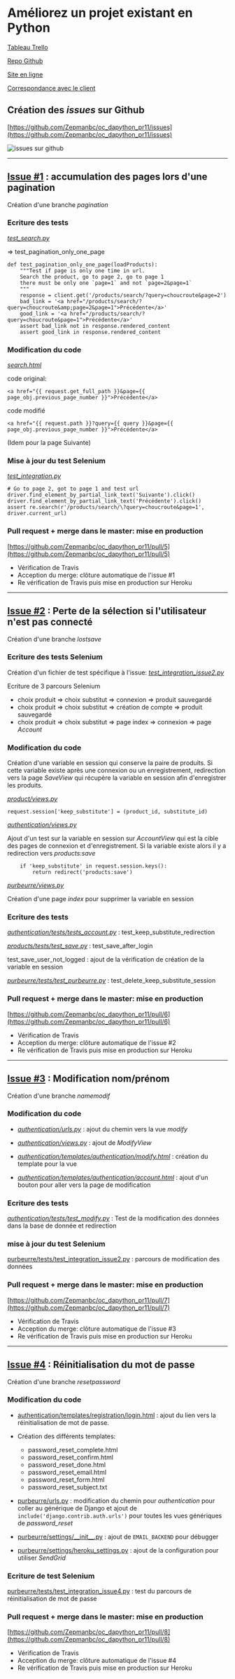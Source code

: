 # Améliorez un projet existant en Python

[Tableau Trello](https://trello.com/b/rq2AwW7O/ocdapythonpr11)

[Repo Github](https://github.com/Zepmanbc/oc_dapython_pr11)

[Site en ligne](https://bc-ocdapythonpr11.herokuapp.com/)

[Correspondance avec le client](https://github.com/Zepmanbc/oc_dapython_pr11/blob/master/doc/correspondance.md)

## Création des *issues* sur Github

[https://github.com/Zepmanbc/oc_dapython_pr11/issues](https://github.com/Zepmanbc/oc_dapython_pr11/issues)

![issues sur github](img/issues.png)

---

## [Issue #1](https://github.com/Zepmanbc/oc_dapython_pr11/issues/1) : accumulation des pages lors d'une pagination

Création d'une branche *pagination*

### Ecriture des tests

[*test_search.py*](https://github.com/Zepmanbc/oc_dapython_pr10/blob/master/purbeurre/products/tests/test_search.py)

=> test_pagination_only_one_page

    def test_pagination_only_one_page(loadProducts):
        """Test if page is only one time in url.
        Search the product, go to page 2, go to page 1
        there must be only one `page=1` and not `page=2&page=1`
        """
        response = client.get('/products/search/?query=choucroute&page=2')
        bad_link = '<a href="/products/search/?query=choucroute&amp;page=2&page=1">Précédente</a>'
        good_link = '<a href="/products/search/?query=choucroute&page=1">Précédente</a>'
        assert bad_link not in response.rendered_content
        assert good_link in response.rendered_content

### Modification du code

[*search.html*](https://github.com/Zepmanbc/oc_dapython_pr10/blob/master/purbeurre/products/templates/products/search.html)

code original:

    <a href="{{ request.get_full_path }}&page={{ page_obj.previous_page_number }}">Précédente</a>

code modifié

    <a href="{{ request.path }}?query={{ query }}&page={{ page_obj.previous_page_number }}">Précédente</a>

(Idem pour la page Suivante)

### Mise à jour du test Selenium

[*test_integration.py*](https://github.com/Zepmanbc/oc_dapython_pr11/blob/master/purbeurre/purbeurre/tests/test_integration.py)

    # Go to page 2, got to page 1 and test url
    driver.find_element_by_partial_link_text('Suivante').click()
    driver.find_element_by_partial_link_text('Précédente').click()
    assert re.search(r'/products/search/\?query=choucroute&page=1', driver.current_url)

### Pull request + merge dans le master: mise en production

[https://github.com/Zepmanbc/oc_dapython_pr11/pull/5](https://github.com/Zepmanbc/oc_dapython_pr11/pull/5)

* Vérification de Travis
* Acception du merge: clôture automatique de l'issue #1
* Re vérification de Travis puis mise en production sur Heroku

---

## [Issue #2](https://github.com/Zepmanbc/oc_dapython_pr11/issues/2) : Perte de la sélection si l'utilisateur n'est pas connecté

Création d'une branche *lostsave*

### Ecriture des tests Selenium

Création d'un fichier de test spécifique à l'issue: [*test_integration_issue2.py*](https://github.com/Zepmanbc/oc_dapython_pr11/blob/master/purbeurre/purbeurre/tests/test_integration_issue2.py)

Ecriture de 3 parcours Selenium

* choix produit => choix substitut => connexion => produit sauvegardé
* choix produit => choix substitut => création de compte => produit sauvegardé
* choix produit => choix substitut => page index => connexion => page *Account*

### Modification du code

Création d'une variable en session qui conserve la paire de produits. Si cette variable existe après une connexion ou un enregistrement, redirection vers la page *SaveView* qui récupère la variable en session afin d'enregistrer les produits.

[*product/views.py*](https://github.com/Zepmanbc/oc_dapython_pr11/blob/master/purbeurre/products/views.py)

    request.session['keep_substitute'] = (product_id, substitute_id)

[*authentication/views.py*](https://github.com/Zepmanbc/oc_dapython_pr11/blob/master/purbeurre/authentication/views.py)

Ajout d'un test sur la variable en session sur *AccountView* qui est la cible des pages de connexion et d'enregistrement. Si la variable existe alors il y a redirection vers *products:save*

        if 'keep_substitute' in request.session.keys():
            return redirect('products:save')

[*purbeurre/views.py*](https://github.com/Zepmanbc/oc_dapython_pr11/tree/master/purbeurre/purbeurre/views.py)

Création d'une page *index* pour supprimer la variable en session

### Ecriture des tests

[*authentication/tests/tests_account.py*](https://github.com/Zepmanbc/oc_dapython_pr11/blob/master/purbeurre/authentication/tests/test_account.py) : test_keep_substitute_redirection

[*products/tests/test_save.py*](https://github.com/Zepmanbc/oc_dapython_pr11/blob/master/purbeurre/products/tests/test_save.py) : test_save_after_login

test_save_user_not_logged : ajout de la vérification de création de la variable en session

[*purbeurre/tests/test_purbeurre.py*](https://github.com/Zepmanbc/oc_dapython_pr11/blob/master/purbeurre/purbeurre/tests/test_purbeurre.py) : test_delete_keep_substitute_session

### Pull request + merge dans le master: mise en production

[https://github.com/Zepmanbc/oc_dapython_pr11/pull/6](https://github.com/Zepmanbc/oc_dapython_pr11/pull/6)

* Vérification de Travis
* Acception du merge: clôture automatique de l'issue #2
* Re vérification de Travis puis mise en production sur Heroku

---

## [Issue #3](https://github.com/Zepmanbc/oc_dapython_pr11/issues/3) : Modification nom/prénom

Création d'une branche *namemodif*

### Modification du code

* [*authentication/urls.py*](https://github.com/Zepmanbc/oc_dapython_pr11/blob/master/purbeurre/authentication/urls.py) : ajout du chemin vers la vue *modify*

* [*authentication/views.py*](https://github.com/Zepmanbc/oc_dapython_pr11/blob/master/purbeurre/authentication/views.py) : ajout de *ModifyView*

* [*authentication/templates/authentication/modify.html*](https://github.com/Zepmanbc/oc_dapython_pr11/blob/master/purbeurre/authentication/templates/authentication/modify.html) : création du template pour la vue

* [*authentication/templates/authentication/account.html*](https://github.com/Zepmanbc/oc_dapython_pr11/blob/master/purbeurre/authentication/templates/authentication/account.html) : ajout d'un bouton pour aller vers la page de modification

### Ecriture des tests

[*authentication/tests/test_modify.py*](https://github.com/Zepmanbc/oc_dapython_pr11/blob/master/purbeurre/authentication/tests/test_modify.py) : Test de la modification des données dans la base de donnée et redirection

### mise à jour du test Selenium

[purbeurre/tests/test_integration_issue2.py](https://github.com/Zepmanbc/oc_dapython_pr11/blob/master/purbeurre/purbeurre/tests/test_integration_issue2.py) : parcours de modification des données

### Pull request + merge dans le master: mise en production

[https://github.com/Zepmanbc/oc_dapython_pr11/pull/7](https://github.com/Zepmanbc/oc_dapython_pr11/pull/7)

* Vérification de Travis
* Acception du merge: clôture automatique de l'issue #3
* Re vérification de Travis puis mise en production sur Heroku

---

## [Issue #4](https://github.com/Zepmanbc/oc_dapython_pr11/issues/4) : Réinitialisation du mot de passe

Création d'une branche *resetpassword*

### Modification du code

* [authentication/templates/registration/login.html](https://github.com/Zepmanbc/oc_dapython_pr11/blob/master/purbeurre/authentication/templates/registration/login.html) : ajout du lien vers la réinitialisation de mot de passe.

* Création des différents templates:
    * password_reset_complete.html
    * password_reset_confirm.html
    * password_reset_done.html
    * password_reset_email.html
    * password_reset_form.html
    * password_reset_subject.txt

* [purbeurre/urls.py](https://github.com/Zepmanbc/oc_dapython_pr11/blob/master/purbeurre/purbeurre/urls.py) : modification du chemin pour *authentication* pour coller au générique de Django et ajout de `include('django.contrib.auth.urls')` pour toutes les vues génériques de *password_reset*

* [purbeurre/settings/\_\_init\_\_.py](https://github.com/Zepmanbc/oc_dapython_pr11/blob/master/purbeurre/purbeurre/settings/__init__.py) : ajout de `EMAIL_BACKEND` pour débugger

* [purbeurre/settings/heroku_settings.py](https://github.com/Zepmanbc/oc_dapython_pr11/blob/master/purbeurre/purbeurre/settings/heroku_settings.py) : ajout de la configuration pour utiliser *SendGrid*

### Ecriture de test Selenium

[purbeurre/tests/test_integration_issue4.py](https://github.com/Zepmanbc/oc_dapython_pr11/blob/master/purbeurre/purbeurre/tests/test_integration_issue4.py) : test du parcours de réinitialisation de mot de passe

### Pull request + merge dans le master: mise en production

[https://github.com/Zepmanbc/oc_dapython_pr11/pull/8](https://github.com/Zepmanbc/oc_dapython_pr11/pull/8)

* Vérification de Travis
* Acception du merge: clôture automatique de l'issue #4
* Re vérification de Travis puis mise en production sur Heroku